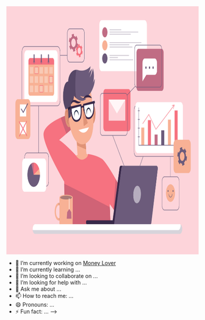 <a href="http://tuyenvq.com" style="padding-bottom: '.3em'; border-bottom: 1px solid #eaecef;">
<img align="center" src="https://github.com/TuyenGa/TuyenGa/blob/master/3392268.jpg" alt="Illustration of  tuyenga bubbles in background" width=1000px height=650px/>
</a>


- 🔭 I’m currently working on <a href="https://moneylover.vn/">Money Lover</a>
- 🌱 I’m currently learning ...
- 👯 I’m looking to collaborate on ...
- 🤔 I’m looking for help with ...
- 💬 Ask me about ...
- 📫 How to reach me: ...
- 😄 Pronouns: ...
- ⚡ Fun fact: ...
-->
